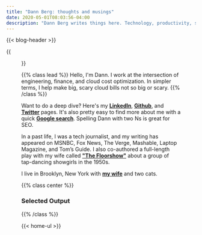 ```yaml
---
title: "Dann Berg: thoughts and musings"
date: 2020-05-01T08:03:56-04:00
description: "Dann Berg writes things here. Technology, productivity, startups, and more."
---
```


<!-- Text for the header is in the shortcode -->
{{< blog-header >}}

{{<figure src="/images/dannberg.png" class="pull-left" >}}

{{% class lead %}}
Hello, I'm Dann. I work at the intersection of engineering, finance, and cloud cost optimization. In simpler terms, I help make big, scary cloud bills not so big or scary.
{{% /class %}}

Want to do a deep dive? Here's my **[LinkedIn](https://www.linkedin.com/in/dannberg/)**, **[Github](https://github.com/dannberg)**, and **[Twitter](https://twitter.com/dannberg)** pages. It's also pretty easy to find more about me with a quick **[Google search](https://www.google.com/search?q=dann+berg)**. Spelling Dann with two Ns is great for SEO.

In a past life, I was a tech journalist, and my writing has appeared on MSNBC, Fox News, The Verge, Mashable, Laptop Magazine, and Tom’s Guide. I also co-authored a full-length play with my wife called **["The Floorshow"](http://combustioncollective.org/the-floorshow/)** about a group of tap-dancing showgirls in the 1950s.

I live in Brooklyn, New York with **[my wife](http://asuleen.com)** and two cats.

{{% class center %}}
### Selected Output
{{% /class %}}

{{< home-ul >}}
<!-- - I still haven't decided if I should give up my **[self-hosted blog](http://iamdann.com)** in favor of **[Medium](https://medium.com/@dannberg)**. So I guess I have both.
- Here's a video of my play **["Diary: A One Act Play"](https://vimeo.com/123011482)** being performed in Manhattan Repertory Theatre's 2015 Spring One Act Competition.
- Though now defunct, I used to actively update my website **[Novice No Longer](http://novicenolonger.com)**. It also had a **[podcast](https://itunes.apple.com/us/podcast/novice-no-longer-podcast-escape-novice-dom-build-life/id791188761?mt=2)** that people seemed to like.
- Here's some of my **[writing](https://www.theverge.com/users/DannBerg/posts)** from when I was Reviews Editor at The Verge.
- There was a time that I documented sticker art around New York City and published the website **[Stickers of NYC](http://www.stickersofnyc.com/)**.
- Even though they're no longer available, I have fond memories of my three apps: Reader Tracker (iOS), Watcher Tracker (iOS), and WorkBurst (macOS).
 -->

